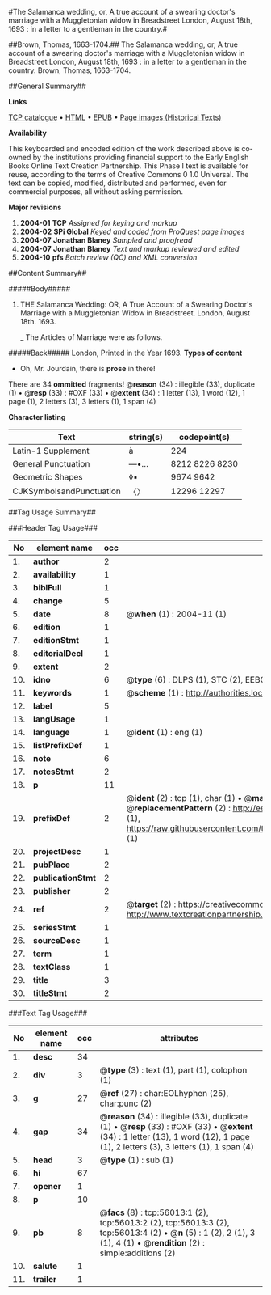 #The Salamanca wedding, or, A true account of a swearing doctor's marriage with a Muggletonian widow in Breadstreet London, August 18th, 1693 : in a letter to a gentleman in the country.#

##Brown, Thomas, 1663-1704.##
The Salamanca wedding, or, A true account of a swearing doctor's marriage with a Muggletonian widow in Breadstreet London, August 18th, 1693 : in a letter to a gentleman in the country.
Brown, Thomas, 1663-1704.

##General Summary##

**Links**

[TCP catalogue](http://www.ota.ox.ac.uk/tcp/)  • 
[HTML](http://tei.it.ox.ac.uk/tcp/Texts-HTML/free/A29/A29791.html)  • 
[EPUB](http://tei.it.ox.ac.uk/tcp/Texts-EPUB/free/A29/A29791.epub) • 
[Page images (Historical Texts)](https://data.historicaltexts.jisc.ac.uk/view?pubId=eebo-12197079e&pageId=eebo-12197079e-56013-1)

**Availability**

This keyboarded and encoded edition of the
	       work described above is co-owned by the institutions
	       providing financial support to the Early English Books
	       Online Text Creation Partnership. This Phase I text is
	       available for reuse, according to the terms of Creative
	       Commons 0 1.0 Universal. The text can be copied,
	       modified, distributed and performed, even for
	       commercial purposes, all without asking permission.

**Major revisions**

1. __2004-01__ __TCP__ *Assigned for keying and markup*
1. __2004-02__ __SPi Global__ *Keyed and coded from ProQuest page images*
1. __2004-07__ __Jonathan Blaney__ *Sampled and proofread*
1. __2004-07__ __Jonathan Blaney__ *Text and markup reviewed and edited*
1. __2004-10__ __pfs__ *Batch review (QC) and XML conversion*

##Content Summary##

#####Body#####

1. THE Salamanca Wedding: OR, A True Account of a Swearing Doctor's Marriage with a Muggletonian Widow in Breadstreet. London, August 18th. 1693.

    _ The Articles of Marriage were as follows.

#####Back#####
London, Printed in the Year 1693.
**Types of content**

  * Oh, Mr. Jourdain, there is **prose** in there!

There are 34 **ommitted** fragments! 
 @__reason__ (34) : illegible (33), duplicate (1)  •  @__resp__ (33) : #OXF (33)  •  @__extent__ (34) : 1 letter (13), 1 word (12), 1 page (1), 2 letters (3), 3 letters (1), 1 span (4)

**Character listing**


|Text|string(s)|codepoint(s)|
|---|---|---|
|Latin-1 Supplement|à|224|
|General Punctuation|—•…|8212 8226 8230|
|Geometric Shapes|◊▪|9674 9642|
|CJKSymbolsandPunctuation|〈〉|12296 12297|

##Tag Usage Summary##

###Header Tag Usage###

|No|element name|occ|attributes|
|---|---|---|---|
|1.|__author__|2||
|2.|__availability__|1||
|3.|__biblFull__|1||
|4.|__change__|5||
|5.|__date__|8| @__when__ (1) : 2004-11 (1)|
|6.|__edition__|1||
|7.|__editionStmt__|1||
|8.|__editorialDecl__|1||
|9.|__extent__|2||
|10.|__idno__|6| @__type__ (6) : DLPS (1), STC (2), EEBO-CITATION (1), OCLC (1), VID (1)|
|11.|__keywords__|1| @__scheme__ (1) : http://authorities.loc.gov/ (1)|
|12.|__label__|5||
|13.|__langUsage__|1||
|14.|__language__|1| @__ident__ (1) : eng (1)|
|15.|__listPrefixDef__|1||
|16.|__note__|6||
|17.|__notesStmt__|2||
|18.|__p__|11||
|19.|__prefixDef__|2| @__ident__ (2) : tcp (1), char (1)  •  @__matchPattern__ (2) : ([0-9\-]+):([0-9IVX]+) (1), (.+) (1)  •  @__replacementPattern__ (2) : http://eebo.chadwyck.com/downloadtiff?vid=$1&page=$2 (1), https://raw.githubusercontent.com/textcreationpartnership/Texts/master/tcpchars.xml#$1 (1)|
|20.|__projectDesc__|1||
|21.|__pubPlace__|2||
|22.|__publicationStmt__|2||
|23.|__publisher__|2||
|24.|__ref__|2| @__target__ (2) : https://creativecommons.org/publicdomain/zero/1.0/ (1), http://www.textcreationpartnership.org/docs/. (1)|
|25.|__seriesStmt__|1||
|26.|__sourceDesc__|1||
|27.|__term__|1||
|28.|__textClass__|1||
|29.|__title__|3||
|30.|__titleStmt__|2||


###Text Tag Usage###

|No|element name|occ|attributes|
|---|---|---|---|
|1.|__desc__|34||
|2.|__div__|3| @__type__ (3) : text (1), part (1), colophon (1)|
|3.|__g__|27| @__ref__ (27) : char:EOLhyphen (25), char:punc (2)|
|4.|__gap__|34| @__reason__ (34) : illegible (33), duplicate (1)  •  @__resp__ (33) : #OXF (33)  •  @__extent__ (34) : 1 letter (13), 1 word (12), 1 page (1), 2 letters (3), 3 letters (1), 1 span (4)|
|5.|__head__|3| @__type__ (1) : sub (1)|
|6.|__hi__|67||
|7.|__opener__|1||
|8.|__p__|10||
|9.|__pb__|8| @__facs__ (8) : tcp:56013:1 (2), tcp:56013:2 (2), tcp:56013:3 (2), tcp:56013:4 (2)  •  @__n__ (5) : 1 (2), 2 (1), 3 (1), 4 (1)  •  @__rendition__ (2) : simple:additions (2)|
|10.|__salute__|1||
|11.|__trailer__|1||
